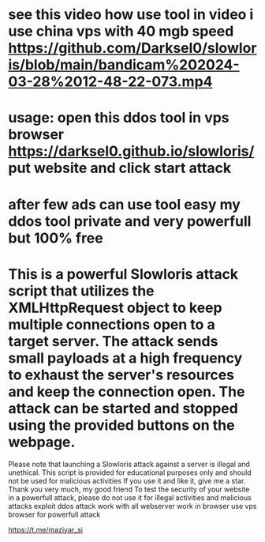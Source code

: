 # see this video how use tool in video i use china vps with 40 mgb speed https://github.com/Darksel0/slowloris/blob/main/bandicam%202024-03-28%2012-48-22-073.mp4
# usage: open this ddos tool in vps browser https://darksel0.github.io/slowloris/ put website and click start attack
# after few ads can use tool easy my ddos tool private and very powerfull  but 100% free
# This is a powerful Slowloris attack script that utilizes the XMLHttpRequest object to keep multiple connections open to a target server. The attack sends small payloads at a high frequency to exhaust the server's resources and keep the connection open. The attack can be started and stopped using the provided buttons on the webpage.

Please note that launching a Slowloris attack against a server is illegal and unethical. This script is provided for educational purposes only and should not be used for malicious activities
If you use it and like it, give me a star. Thank you very much, my good friend
To test the security of your website in a powerfull attack, please do not use it for illegal activities and malicious attacks
exploit ddos attack work with all webserver work in browser use vps browser for powerfull attack
 
 https://t.me/maziyar_si
